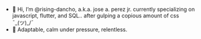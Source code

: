 - 👋 Hi, I’m @rising-dancho, a.k.a. jose a. perez jr. currently specializing on javascript, flutter, and SQL.. after gulping a copious amount of css ¯\_(ツ)_/¯
- 🧗 Adaptable, calm under pressure, relentless.
